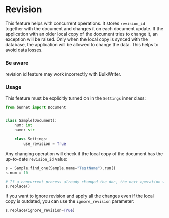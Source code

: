 # Revision

This feature helps with concurrent operations. 
It stores `revision_id` together with the document and changes it on each document update. 
If the application with an older local copy of the document tries to change it, an exception will be raised. 
Only when the local copy is synced with the database, the application will be allowed to change the data. 
This helps to avoid data losses.

### Be aware
revision id feature may work incorrectly with BulkWriter.

### Usage

This feature must be explicitly turned on in the `Settings` inner class:

```python
from bunnet import Document


class Sample(Document):
    num: int
    name: str

    class Settings:
        use_revision = True
```

Any changing operation will check if the local copy of the document has the up-to-date `revision_id` value:

```python
s = Sample.find_one(Sample.name="TestName").run()
s.num = 10

# If a concurrent process already changed the doc, the next operation will raise an error
s.replace()
```

If you want to ignore revision and apply all the changes even if the local copy is outdated, 
you can use the `ignore_revision` parameter:

```python
s.replace(ignore_revision=True)
```
